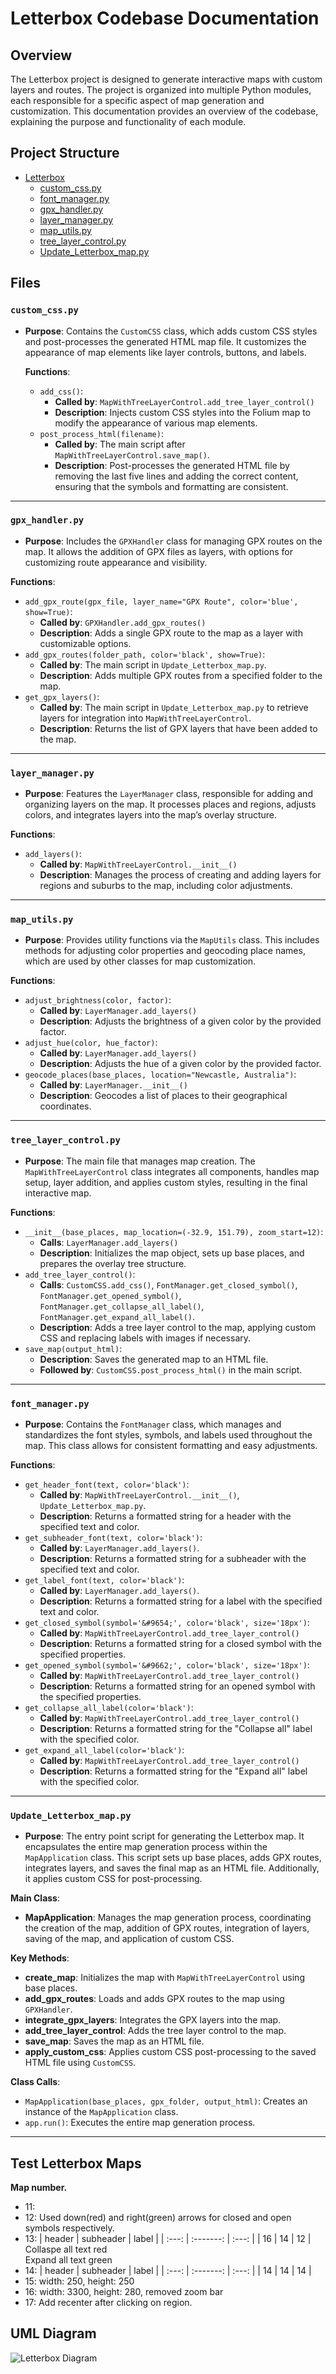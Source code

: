 # Letterbox Codebase Documentation

## Overview

The Letterbox project is designed to generate interactive maps with custom layers and routes. The project is organized into multiple Python modules, each responsible for a specific aspect of map generation and customization. This documentation provides an overview of the codebase, explaining the purpose and functionality of each module.

## Project Structure

- [Letterbox](../Letterbox/)
    - [custom_css.py](../Letterbox/custom_css.py)
    - [font_manager.py](../Letterbox/font_manager.py)
    - [gpx_handler.py](../Letterbox/gpx_handler.py)
    - [layer_manager.py](../Letterbox/layer_manager.py)
    - [map_utils.py](../Letterbox/map_utils.py)
    - [tree_layer_control.py](../Letterbox/tree_layer_control.py)
    - [Update_Letterbox_map.py](../Letterbox/Update_Letterbox_map.py)

## Files

### `custom_css.py`
- **Purpose**: Contains the `CustomCSS` class, which adds custom CSS styles and post-processes the generated HTML map file. It customizes the appearance of map elements like layer controls, buttons, and labels.

  **Functions**:
  - `add_css()`: 
    - **Called by**: `MapWithTreeLayerControl.add_tree_layer_control()`
    - **Description**: Injects custom CSS styles into the Folium map to modify the appearance of various map elements.
  - `post_process_html(filename)`:
    - **Called by**: The main script after `MapWithTreeLayerControl.save_map()`.
    - **Description**: Post-processes the generated HTML file by removing the last five lines and adding the correct content, ensuring that the symbols and formatting are consistent.


---
### `gpx_handler.py`
- **Purpose**: Includes the `GPXHandler` class for managing GPX routes on the map. It allows the addition of GPX files as layers, with options for customizing route appearance and visibility.

**Functions**:
  - `add_gpx_route(gpx_file, layer_name="GPX Route", color='blue', show=True)`:
    - **Called by**: `GPXHandler.add_gpx_routes()`
    - **Description**: Adds a single GPX route to the map as a layer with customizable options.
  - `add_gpx_routes(folder_path, color='black', show=True)`:
    - **Called by**: The main script in `Update_Letterbox_map.py`.
    - **Description**: Adds multiple GPX routes from a specified folder to the map.
  - `get_gpx_layers()`:
    - **Called by**: The main script in `Update_Letterbox_map.py` to retrieve layers for integration into `MapWithTreeLayerControl`.
    - **Description**: Returns the list of GPX layers that have been added to the map.


---
### `layer_manager.py`
- **Purpose**: Features the `LayerManager` class, responsible for adding and organizing layers on the map. It processes places and regions, adjusts colors, and integrates layers into the map’s overlay structure.

**Functions**:
  - `add_layers()`:
    - **Called by**: `MapWithTreeLayerControl.__init__()`
    - **Description**: Manages the process of creating and adding layers for regions and suburbs to the map, including color adjustments.


---
### `map_utils.py`
- **Purpose**: Provides utility functions via the `MapUtils` class. This includes methods for adjusting color properties and geocoding place names, which are used by other classes for map customization.

**Functions**:
  - `adjust_brightness(color, factor)`:
    - **Called by**: `LayerManager.add_layers()`
    - **Description**: Adjusts the brightness of a given color by the provided factor.
  - `adjust_hue(color, hue_factor)`:
    - **Called by**: `LayerManager.add_layers()`
    - **Description**: Adjusts the hue of a given color by the provided factor.
  - `geocode_places(base_places, location="Newcastle, Australia")`:
    - **Called by**: `LayerManager.__init__()`
    - **Description**: Geocodes a list of places to their geographical coordinates.


---
### `tree_layer_control.py`
- **Purpose**: The main file that manages map creation. The `MapWithTreeLayerControl` class integrates all components, handles map setup, layer addition, and applies custom styles, resulting in the final interactive map.

**Functions**:
  - `__init__(base_places, map_location=(-32.9, 151.79), zoom_start=12)`:
    - **Calls**: `LayerManager.add_layers()`
    - **Description**: Initializes the map object, sets up base places, and prepares the overlay tree structure.
  - `add_tree_layer_control()`:
    - **Calls**: `CustomCSS.add_css()`, `FontManager.get_closed_symbol()`, `FontManager.get_opened_symbol()`, `FontManager.get_collapse_all_label()`, `FontManager.get_expand_all_label()`.
    - **Description**: Adds a tree layer control to the map, applying custom CSS and replacing labels with images if necessary.
  - `save_map(output_html)`:
    - **Description**: Saves the generated map to an HTML file.
    - **Followed by**: `CustomCSS.post_process_html()` in the main script.


---
### `font_manager.py`
- **Purpose**: Contains the `FontManager` class, which manages and standardizes the font styles, symbols, and labels used throughout the map. This class allows for consistent formatting and easy adjustments.

**Functions**:
  - `get_header_font(text, color='black')`:
    - **Called by**: `MapWithTreeLayerControl.__init__()`, `Update_Letterbox_map.py`.
    - **Description**: Returns a formatted string for a header with the specified text and color.
  - `get_subheader_font(text, color='black')`:
    - **Called by**: `LayerManager.add_layers()`.
    - **Description**: Returns a formatted string for a subheader with the specified text and color.
  - `get_label_font(text, color='black')`:
    - **Called by**: `LayerManager.add_layers()`.
    - **Description**: Returns a formatted string for a label with the specified text and color.
  - `get_closed_symbol(symbol='&#9654;', color='black', size='18px')`:
    - **Called by**: `MapWithTreeLayerControl.add_tree_layer_control()`
    - **Description**: Returns a formatted string for a closed symbol with the specified properties.
  - `get_opened_symbol(symbol='&#9662;', color='black', size='18px')`:
    - **Called by**: `MapWithTreeLayerControl.add_tree_layer_control()`
    - **Description**: Returns a formatted string for an opened symbol with the specified properties.
  - `get_collapse_all_label(color='black')`:
    - **Called by**: `MapWithTreeLayerControl.add_tree_layer_control()`
    - **Description**: Returns a formatted string for the "Collapse all" label with the specified color.
  - `get_expand_all_label(color='black')`:
    - **Called by**: `MapWithTreeLayerControl.add_tree_layer_control()`
    - **Description**: Returns a formatted string for the "Expand all" label with the specified color.

---
### `Update_Letterbox_map.py`
- **Purpose**: The entry point script for generating the Letterbox map. It encapsulates the entire map generation process within the `MapApplication` class. This script sets up base places, adds GPX routes, integrates layers, and saves the final map as an HTML file. Additionally, it applies custom CSS for post-processing.

**Main Class**:
  - **MapApplication**: Manages the map generation process, coordinating the creation of the map, addition of GPX routes, integration of layers, saving of the map, and application of custom CSS.

**Key Methods**:
  - **create_map**: Initializes the map with `MapWithTreeLayerControl` using base places.
  - **add_gpx_routes**: Loads and adds GPX routes to the map using `GPXHandler`.
  - **integrate_gpx_layers**: Integrates the GPX layers into the map.
  - **add_tree_layer_control**: Adds the tree layer control to the map.
  - **save_map**: Saves the map as an HTML file.
  - **apply_custom_css**: Applies custom CSS post-processing to the saved HTML file using `CustomCSS`.

**Class Calls**:
  - `MapApplication(base_places, gpx_folder, output_html)`: Creates an instance of the `MapApplication` class.
  - `app.run()`: Executes the entire map generation process.

---

## Test Letterbox Maps
**Map number.**
- 11:  
- 12: Used down(red) and right(green) arrows for closed and open symbols respectively.
- 13: 
  | header | subheader | label | 
  | :---:  | :-------: | :---: |
  | 16     | 14        | 12    |
  Collaspe all text red  
  Expand all text green
- 14:
  | header | subheader | label | 
  | :---:  | :-------: | :---: |
  | 14     | 14        | 14    |
- 15: 
  width: 250, height: 250
- 16:
  width: 3300, height: 280, removed zoom bar
- 17:
  Add recenter after clicking on region.


## UML Diagram

![Letterbox Diagram](/Images/Letterbox_Diagram.svg)


